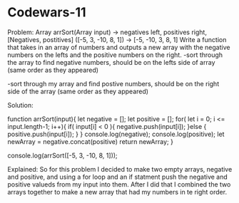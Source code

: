  # Codewars-11
 
 Problem: 
 Array<Integer> arrSort(Array<INts> input) -> negatives left, positives right, [Negatives, postitives]
([-5, 3, -10, 8, 1]) -> [-5, -10, 3, 8, 1]
Write a function that takes in an array of numbers and outputs a new array with the negative numbers on the lefts
and the positive numbers on the right.
-sort through the array to find negative numbers,  should be on the lefts side of array (same order as they appeared)

-sort through my array and find postive numbers,  should be on the right side of the array (same order as they appeared) 

 Solution:
 
 function arrSort(input){
 let negative = [];
 let positive = [];
 for( let i = 0; i <= input.length-1; i++){
    if( input[i] < 0 ){
    negative.push(input[i]);
    }else {
    positive.push(input[i]);
    }
 }
 console.log(negative);
 console.log(positive);
 let newArray = negative.concat(positive)
 return newArray;
}

console.log(arrSort([-5, 3, -10, 8, 1]));

Explained: So for this problem I decided to make two empty arrays, negative and positive, and using a for loop and an if statment push the negative and positive valueds from my input into them. After I did that I combined the two arrays together to make a new array that had my numbers in te right order.
